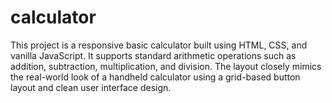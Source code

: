 # calculator
This project is a responsive basic calculator built using HTML, CSS, and vanilla JavaScript. It supports standard arithmetic operations such as addition, subtraction, multiplication, and division. The layout closely mimics the real-world look of a handheld calculator using a grid-based button layout and clean user interface design.
